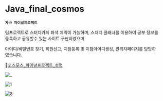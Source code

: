 # Java_final_cosmos


**`자바 파이널프로젝트`**


팀프로젝트로 스터디카페 좌석 예약이 가능하며, 스터디 플래너를 이용하여 공부 정보를 등록하고 공유할수 있는 사이트 구현하였으며

아이디/비밀번호 찾기, 회원신고, 지점등록 및 지점아이디생성, 관리자페이지를 담당하였습니다.

🔎[코스모스_파이널프로젝트_설명](https://www.notion.so/solveloper/COSMOS-3f503ab83b3440f5a9dc75fd272d05fc)

![_](https://user-images.githubusercontent.com/60641833/142147843-230255f1-1c7e-4eef-9c61-75514ad7daf9.jpg)


![1](https://user-images.githubusercontent.com/60641833/142147839-e1b4ff79-2211-4e50-aaea-2e17b6d30ae7.png)


![8](https://user-images.githubusercontent.com/60641833/142147846-576220e2-9789-4143-9f9a-d79a250e81c6.png)
